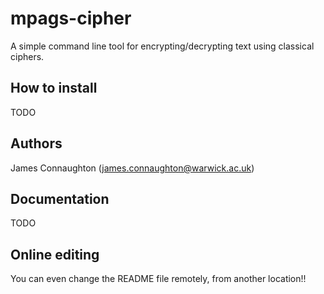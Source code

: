 # mpags-cipher
A simple command line tool for encrypting/decrypting text using classical ciphers.

## How to install
TODO

## Authors
James Connaughton (james.connaughton@warwick.ac.uk)

## Documentation
TODO

## Online editing
You can even change the README file remotely, from another location!!
